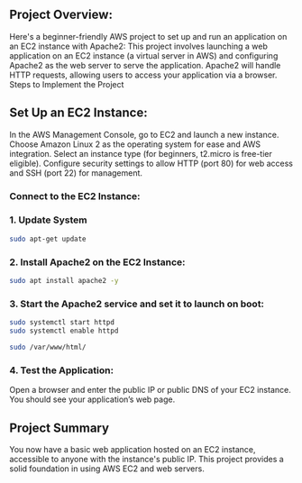 ## Project Overview:

Here's a beginner-friendly AWS project to set up and run an application on an EC2 instance with Apache2:
This project involves launching a web application on an EC2 instance (a virtual server in AWS) and configuring Apache2 as the web server to serve the application. Apache2 will handle HTTP requests, allowing users to access your application via a browser.
Steps to Implement the Project

## Set Up an EC2 Instance:

In the AWS Management Console, go to EC2 and launch a new instance.
Choose Amazon Linux 2 as the operating system for ease and AWS integration.
Select an instance type (for beginners, t2.micro is free-tier eligible).
Configure security settings to allow HTTP (port 80) for web access and SSH (port 22) for management.


### Connect to the EC2 Instance:
### 1. Update System 

```bash
sudo apt-get update
```
### 2. Install Apache2 on the EC2 Instance:

```bash
sudo apt install apache2 -y
```

### 3. Start the Apache2 service and set it to launch on boot:

```bash
sudo systemctl start httpd
sudo systemctl enable httpd
```

```bash
sudo /var/www/html/
```

### 4. Test the Application:

Open a browser and enter the public IP or public DNS of your EC2 instance. You should see your application’s web page.

## Project Summary
You now have a basic web application hosted on an EC2 instance, accessible to anyone with the instance's public IP. This project provides a solid foundation in using AWS EC2 and web servers.
